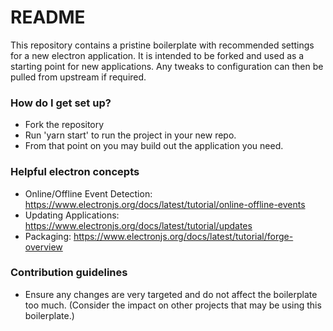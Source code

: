 # README #

This repository contains a pristine boilerplate with recommended settings for a new electron application. It is intended to 
be forked and used as a starting point for new applications. Any tweaks to configuration can then be pulled from upstream if required.

### How do I get set up? ###

* Fork the repository
* Run 'yarn start' to run the project in your new repo.
* From that point on you may build out the application you need.

### Helpful electron concepts ###

* Online/Offline Event Detection: https://www.electronjs.org/docs/latest/tutorial/online-offline-events
* Updating Applications:          https://www.electronjs.org/docs/latest/tutorial/updates
* Packaging:                      https://www.electronjs.org/docs/latest/tutorial/forge-overview

### Contribution guidelines ###

* Ensure any changes are very targeted and do not affect the boilerplate too much. (Consider the impact on other projects that may be using this boilerplate.)